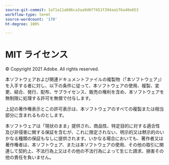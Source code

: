 ```yaml
---
source-git-commit: 1a71a11a686ca3aa9d6f7451f394aa1f6a40e653
workflow-type: tm+mt
source-wordcount: '170'
ht-degree: 100%

---
```

# MIT ライセンス

© Copyright 2021 Adobe. All rights reserved.

本ソフトウェアおよび関連ドキュメントファイルの複製物（「本ソフトウェア」）を入手する者に対し、以下の条件に従って、本ソフトウェアの使用、複製、変更、結合、発行、配布、サブライセンス、販売の権利を含め、本ソフトウェアを無制限に処理する許可を無償で付与します。

上記の著作権表示とこの許可表示は、本ソフトウェアのすべての複製または相当部分に含まれるものとします。

本ソフトウェアは「現状のまま」提供され、商品性、特定目的に対する適合性及び非侵害に関する保証を含むが、これに限定されない、明示的又は黙示的のいかなる種類の保証もなしに提供されます。いかなる場合においても、著作者又は著作権者は、本ソフトウェア、または本ソフトウェアの使用、その他の取引に関連して契約上、不法行為上又はその他の不法行為によって生じた請求、損害その他の責任を負いません。
